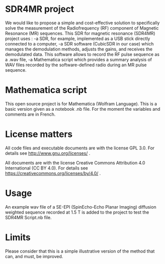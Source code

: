 # SDR4MR project
We would like to propose a simple and cost-effective solution to specifically solve the measurement of the Radiofrequency  (RF) component of Magnetic Resonance (MR) sequences. This  SDR for magnetic resonance (SDR4MR) project uses :
-a SDR, for example, implemented as a USB stick directly connected to a computer,
-a SDR software (CubicSDR in our case) which manages the demodulation methods, adjusts the gains, and receives the demodulated data. This software allows to record the RF pulse sequence as a .wav file,
-a Mathematica script which provides a summary analysis of WAV files recorded by the software-defined radio during an MR pulse sequence. 
# Mathematica script
This open source project is for Mathematica (Wolfram Language). This is a basic version given as a notebook .nb file. For the moment the variables and comments are in French.
# License matters
All code files and executable documents are with the license GPL 3.0. For details see http://www.gnu.org/licenses/ .

All documents are with the license Creative Commons Attribution 4.0 International (CC BY 4.0). For details see https://creativecommons.org/licenses/by/4.0/ .
# Usage
An example wav file of a SE-EPI (SpinEcho-Echo Planar Imaging) diffusion weighted sequence recorded at 1.5 T is added to the project to test the SDR4MR Script.nb file.
# Limits
Please consider that this is a simple illustrative version of the method that can, and must, be improved.
